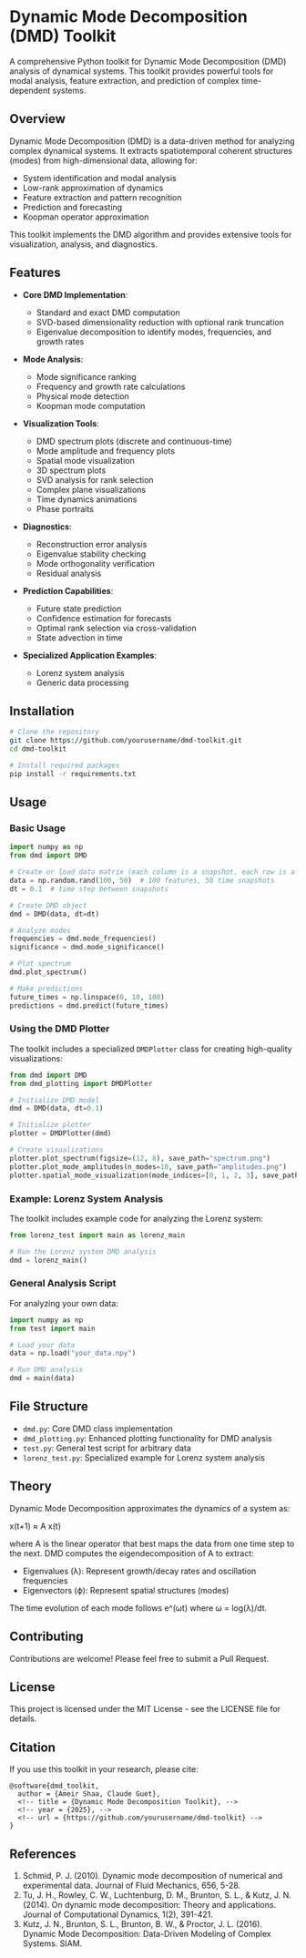 # Dynamic Mode Decomposition (DMD) Toolkit

A comprehensive Python toolkit for Dynamic Mode Decomposition (DMD) analysis of dynamical systems. This toolkit provides powerful tools for modal analysis, feature extraction, and prediction of complex time-dependent systems.

## Overview

Dynamic Mode Decomposition (DMD) is a data-driven method for analyzing complex dynamical systems. It extracts spatiotemporal coherent structures (modes) from high-dimensional data, allowing for:

- System identification and modal analysis
- Low-rank approximation of dynamics
- Feature extraction and pattern recognition
- Prediction and forecasting
- Koopman operator approximation

This toolkit implements the DMD algorithm and provides extensive tools for visualization, analysis, and diagnostics.

## Features

- **Core DMD Implementation**:
  - Standard and exact DMD computation
  - SVD-based dimensionality reduction with optional rank truncation
  - Eigenvalue decomposition to identify modes, frequencies, and growth rates

- **Mode Analysis**:
  - Mode significance ranking
  - Frequency and growth rate calculations
  - Physical mode detection
  - Koopman mode computation

- **Visualization Tools**:
  - DMD spectrum plots (discrete and continuous-time)
  - Mode amplitude and frequency plots
  - Spatial mode visualization
  - 3D spectrum plots
  - SVD analysis for rank selection
  - Complex plane visualizations
  - Time dynamics animations
  - Phase portraits

- **Diagnostics**:
  - Reconstruction error analysis
  - Eigenvalue stability checking
  - Mode orthogonality verification
  - Residual analysis

- **Prediction Capabilities**:
  - Future state prediction
  - Confidence estimation for forecasts
  - Optimal rank selection via cross-validation
  - State advection in time

- **Specialized Application Examples**:
  - Lorenz system analysis
  - Generic data processing

## Installation

```bash
# Clone the repository
git clone https://github.com/yourusername/dmd-toolkit.git
cd dmd-toolkit

# Install required packages
pip install -r requirements.txt
```

## Usage

### Basic Usage

```python
import numpy as np
from dmd import DMD

# Create or load data matrix (each column is a snapshot, each row is a feature)
data = np.random.rand(100, 50)  # 100 features, 50 time snapshots
dt = 0.1  # time step between snapshots

# Create DMD object
dmd = DMD(data, dt=dt)

# Analyze modes
frequencies = dmd.mode_frequencies()
significance = dmd.mode_significance()

# Plot spectrum
dmd.plot_spectrum()

# Make predictions
future_times = np.linspace(0, 10, 100)
predictions = dmd.predict(future_times)
```

### Using the DMD Plotter

The toolkit includes a specialized `DMDPlotter` class for creating high-quality visualizations:

```python
from dmd import DMD
from dmd_plotting import DMDPlotter

# Initialize DMD model
dmd = DMD(data, dt=0.1)

# Initialize plotter
plotter = DMDPlotter(dmd)

# Create visualizations
plotter.plot_spectrum(figsize=(12, 8), save_path="spectrum.png")
plotter.plot_mode_amplitudes(n_modes=10, save_path="amplitudes.png")
plotter.spatial_mode_visualization(mode_indices=[0, 1, 2, 3], save_path="modes.png")
```

### Example: Lorenz System Analysis

The toolkit includes example code for analyzing the Lorenz system:

```python
from lorenz_test import main as lorenz_main

# Run the Lorenz system DMD analysis
dmd = lorenz_main()
```

### General Analysis Script

For analyzing your own data:

```python
import numpy as np
from test import main

# Load your data
data = np.load("your_data.npy")

# Run DMD analysis
dmd = main(data)
```

## File Structure

- `dmd.py`: Core DMD class implementation
- `dmd_plotting.py`: Enhanced plotting functionality for DMD analysis
- `test.py`: General test script for arbitrary data
- `lorenz_test.py`: Specialized example for Lorenz system analysis

## Theory

Dynamic Mode Decomposition approximates the dynamics of a system as:

x(t+1) ≈ A x(t)

where A is the linear operator that best maps the data from one time step to the next. DMD computes the eigendecomposition of A to extract:

- Eigenvalues (λ): Represent growth/decay rates and oscillation frequencies
- Eigenvectors (ϕ): Represent spatial structures (modes)

The time evolution of each mode follows e^(ωt) where ω = log(λ)/dt.

## Contributing

Contributions are welcome! Please feel free to submit a Pull Request.

## License

This project is licensed under the MIT License - see the LICENSE file for details.

## Citation

If you use this toolkit in your research, please cite:

```
@software{dmd_toolkit,
  author = {Ameir Shaa, Claude Guet},
  <!-- title = {Dynamic Mode Decomposition Toolkit}, -->
  <!-- year = {2025}, -->
  <!-- url = {https://github.com/yourusername/dmd-toolkit} -->
}
```

## References

1. Schmid, P. J. (2010). Dynamic mode decomposition of numerical and experimental data. Journal of Fluid Mechanics, 656, 5-28.
2. Tu, J. H., Rowley, C. W., Luchtenburg, D. M., Brunton, S. L., & Kutz, J. N. (2014). On dynamic mode decomposition: Theory and applications. Journal of Computational Dynamics, 1(2), 391-421.
3. Kutz, J. N., Brunton, S. L., Brunton, B. W., & Proctor, J. L. (2016). Dynamic Mode Decomposition: Data-Driven Modeling of Complex Systems. SIAM.
